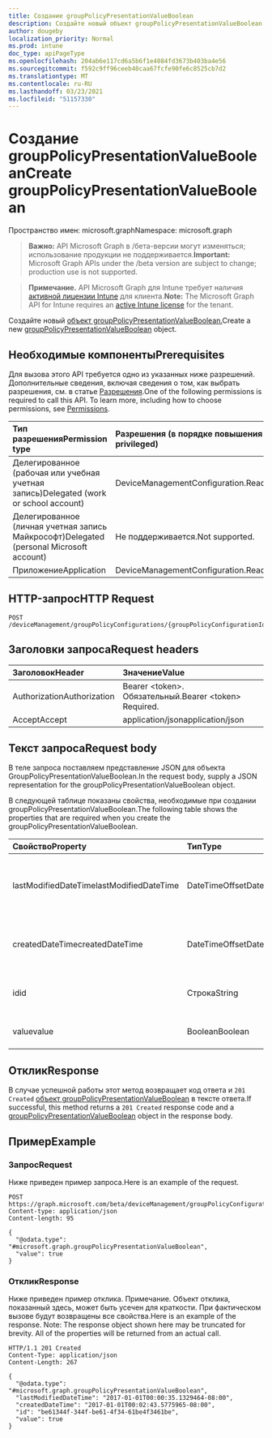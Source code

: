 ```yaml
---
title: Создание groupPolicyPresentationValueBoolean
description: Создайте новый объект groupPolicyPresentationValueBoolean.
author: dougeby
localization_priority: Normal
ms.prod: intune
doc_type: apiPageType
ms.openlocfilehash: 204ab6e117cd6a5b6f1e4084fd3673b403ba4e56
ms.sourcegitcommit: f592c9ff96ceeb40caa67fcfe90fe6c8525cb7d2
ms.translationtype: MT
ms.contentlocale: ru-RU
ms.lasthandoff: 03/23/2021
ms.locfileid: "51157330"
---
```

# <a name="create-grouppolicypresentationvalueboolean"></a><span data-ttu-id="aae1c-103">Создание groupPolicyPresentationValueBoolean</span><span class="sxs-lookup"><span data-stu-id="aae1c-103">Create groupPolicyPresentationValueBoolean</span></span>

<span data-ttu-id="aae1c-104">Пространство имен: microsoft.graph</span><span class="sxs-lookup"><span data-stu-id="aae1c-104">Namespace: microsoft.graph</span></span>

> <span data-ttu-id="aae1c-105">**Важно:** API Microsoft Graph в /бета-версии могут изменяться; использование продукции не поддерживается.</span><span class="sxs-lookup"><span data-stu-id="aae1c-105">**Important:** Microsoft Graph APIs under the /beta version are subject to change; production use is not supported.</span></span>

> <span data-ttu-id="aae1c-106">**Примечание.** API Microsoft Graph для Intune требует наличия [активной лицензии Intune](https://go.microsoft.com/fwlink/?linkid=839381) для клиента.</span><span class="sxs-lookup"><span data-stu-id="aae1c-106">**Note:** The Microsoft Graph API for Intune requires an [active Intune license](https://go.microsoft.com/fwlink/?linkid=839381) for the tenant.</span></span>

<span data-ttu-id="aae1c-107">Создайте новый [объект groupPolicyPresentationValueBoolean.](../resources/intune-grouppolicy-grouppolicypresentationvalueboolean.md)</span><span class="sxs-lookup"><span data-stu-id="aae1c-107">Create a new [groupPolicyPresentationValueBoolean](../resources/intune-grouppolicy-grouppolicypresentationvalueboolean.md) object.</span></span>

## <a name="prerequisites"></a><span data-ttu-id="aae1c-108">Необходимые компоненты</span><span class="sxs-lookup"><span data-stu-id="aae1c-108">Prerequisites</span></span>
<span data-ttu-id="aae1c-p101">Для вызова этого API требуется одно из указанных ниже разрешений. Дополнительные сведения, включая сведения о том, как выбрать разрешения, см. в статье [Разрешения](/graph/permissions-reference).</span><span class="sxs-lookup"><span data-stu-id="aae1c-p101">One of the following permissions is required to call this API. To learn more, including how to choose permissions, see [Permissions](/graph/permissions-reference).</span></span>

|<span data-ttu-id="aae1c-111">Тип разрешения</span><span class="sxs-lookup"><span data-stu-id="aae1c-111">Permission type</span></span>|<span data-ttu-id="aae1c-112">Разрешения (в порядке повышения привилегий)</span><span class="sxs-lookup"><span data-stu-id="aae1c-112">Permissions (from least to most privileged)</span></span>|
|:---|:---|
|<span data-ttu-id="aae1c-113">Делегированное (рабочая или учебная учетная запись)</span><span class="sxs-lookup"><span data-stu-id="aae1c-113">Delegated (work or school account)</span></span>|<span data-ttu-id="aae1c-114">DeviceManagementConfiguration.ReadWrite.All</span><span class="sxs-lookup"><span data-stu-id="aae1c-114">DeviceManagementConfiguration.ReadWrite.All</span></span>|
|<span data-ttu-id="aae1c-115">Делегированное (личная учетная запись Майкрософт)</span><span class="sxs-lookup"><span data-stu-id="aae1c-115">Delegated (personal Microsoft account)</span></span>|<span data-ttu-id="aae1c-116">Не поддерживается.</span><span class="sxs-lookup"><span data-stu-id="aae1c-116">Not supported.</span></span>|
|<span data-ttu-id="aae1c-117">Приложение</span><span class="sxs-lookup"><span data-stu-id="aae1c-117">Application</span></span>|<span data-ttu-id="aae1c-118">DeviceManagementConfiguration.ReadWrite.All</span><span class="sxs-lookup"><span data-stu-id="aae1c-118">DeviceManagementConfiguration.ReadWrite.All</span></span>|

## <a name="http-request"></a><span data-ttu-id="aae1c-119">HTTP-запрос</span><span class="sxs-lookup"><span data-stu-id="aae1c-119">HTTP Request</span></span>
<!-- {
  "blockType": "ignored"
}
-->
``` http
POST /deviceManagement/groupPolicyConfigurations/{groupPolicyConfigurationId}/definitionValues/{groupPolicyDefinitionValueId}/presentationValues
```

## <a name="request-headers"></a><span data-ttu-id="aae1c-120">Заголовки запроса</span><span class="sxs-lookup"><span data-stu-id="aae1c-120">Request headers</span></span>
|<span data-ttu-id="aae1c-121">Заголовок</span><span class="sxs-lookup"><span data-stu-id="aae1c-121">Header</span></span>|<span data-ttu-id="aae1c-122">Значение</span><span class="sxs-lookup"><span data-stu-id="aae1c-122">Value</span></span>|
|:---|:---|
|<span data-ttu-id="aae1c-123">Authorization</span><span class="sxs-lookup"><span data-stu-id="aae1c-123">Authorization</span></span>|<span data-ttu-id="aae1c-124">Bearer &lt;token&gt;. Обязательный.</span><span class="sxs-lookup"><span data-stu-id="aae1c-124">Bearer &lt;token&gt; Required.</span></span>|
|<span data-ttu-id="aae1c-125">Accept</span><span class="sxs-lookup"><span data-stu-id="aae1c-125">Accept</span></span>|<span data-ttu-id="aae1c-126">application/json</span><span class="sxs-lookup"><span data-stu-id="aae1c-126">application/json</span></span>|

## <a name="request-body"></a><span data-ttu-id="aae1c-127">Текст запроса</span><span class="sxs-lookup"><span data-stu-id="aae1c-127">Request body</span></span>
<span data-ttu-id="aae1c-128">В теле запроса поставляем представление JSON для объекта GroupPolicyPresentationValueBoolean.</span><span class="sxs-lookup"><span data-stu-id="aae1c-128">In the request body, supply a JSON representation for the groupPolicyPresentationValueBoolean object.</span></span>

<span data-ttu-id="aae1c-129">В следующей таблице показаны свойства, необходимые при создании groupPolicyPresentationValueBoolean.</span><span class="sxs-lookup"><span data-stu-id="aae1c-129">The following table shows the properties that are required when you create the groupPolicyPresentationValueBoolean.</span></span>

|<span data-ttu-id="aae1c-130">Свойство</span><span class="sxs-lookup"><span data-stu-id="aae1c-130">Property</span></span>|<span data-ttu-id="aae1c-131">Тип</span><span class="sxs-lookup"><span data-stu-id="aae1c-131">Type</span></span>|<span data-ttu-id="aae1c-132">Описание</span><span class="sxs-lookup"><span data-stu-id="aae1c-132">Description</span></span>|
|:---|:---|:---|
|<span data-ttu-id="aae1c-133">lastModifiedDateTime</span><span class="sxs-lookup"><span data-stu-id="aae1c-133">lastModifiedDateTime</span></span>|<span data-ttu-id="aae1c-134">DateTimeOffset</span><span class="sxs-lookup"><span data-stu-id="aae1c-134">DateTimeOffset</span></span>|<span data-ttu-id="aae1c-135">Дата и время последнего изменения объекта.</span><span class="sxs-lookup"><span data-stu-id="aae1c-135">The date and time the object was last modified.</span></span> <span data-ttu-id="aae1c-136">Унаследованный от [groupPolicyPresentationValue](../resources/intune-grouppolicy-grouppolicypresentationvalue.md)</span><span class="sxs-lookup"><span data-stu-id="aae1c-136">Inherited from [groupPolicyPresentationValue](../resources/intune-grouppolicy-grouppolicypresentationvalue.md)</span></span>|
|<span data-ttu-id="aae1c-137">createdDateTime</span><span class="sxs-lookup"><span data-stu-id="aae1c-137">createdDateTime</span></span>|<span data-ttu-id="aae1c-138">DateTimeOffset</span><span class="sxs-lookup"><span data-stu-id="aae1c-138">DateTimeOffset</span></span>|<span data-ttu-id="aae1c-139">Дата и время создания объекта.</span><span class="sxs-lookup"><span data-stu-id="aae1c-139">The date and time the object was created.</span></span> <span data-ttu-id="aae1c-140">Унаследованный от [groupPolicyPresentationValue](../resources/intune-grouppolicy-grouppolicypresentationvalue.md)</span><span class="sxs-lookup"><span data-stu-id="aae1c-140">Inherited from [groupPolicyPresentationValue](../resources/intune-grouppolicy-grouppolicypresentationvalue.md)</span></span>|
|<span data-ttu-id="aae1c-141">id</span><span class="sxs-lookup"><span data-stu-id="aae1c-141">id</span></span>|<span data-ttu-id="aae1c-142">Строка</span><span class="sxs-lookup"><span data-stu-id="aae1c-142">String</span></span>|<span data-ttu-id="aae1c-143">Ключ объекта.</span><span class="sxs-lookup"><span data-stu-id="aae1c-143">Key of the entity.</span></span> <span data-ttu-id="aae1c-144">Унаследованный от [groupPolicyPresentationValue](../resources/intune-grouppolicy-grouppolicypresentationvalue.md)</span><span class="sxs-lookup"><span data-stu-id="aae1c-144">Inherited from [groupPolicyPresentationValue](../resources/intune-grouppolicy-grouppolicypresentationvalue.md)</span></span>|
|<span data-ttu-id="aae1c-145">value</span><span class="sxs-lookup"><span data-stu-id="aae1c-145">value</span></span>|<span data-ttu-id="aae1c-146">Boolean</span><span class="sxs-lookup"><span data-stu-id="aae1c-146">Boolean</span></span>|<span data-ttu-id="aae1c-147">Значение boolean для связанной презентации.</span><span class="sxs-lookup"><span data-stu-id="aae1c-147">An boolean value for the associated presentation.</span></span>|



## <a name="response"></a><span data-ttu-id="aae1c-148">Отклик</span><span class="sxs-lookup"><span data-stu-id="aae1c-148">Response</span></span>
<span data-ttu-id="aae1c-149">В случае успешной работы этот метод возвращает код ответа и `201 Created` [объект groupPolicyPresentationValueBoolean](../resources/intune-grouppolicy-grouppolicypresentationvalueboolean.md) в тексте ответа.</span><span class="sxs-lookup"><span data-stu-id="aae1c-149">If successful, this method returns a `201 Created` response code and a [groupPolicyPresentationValueBoolean](../resources/intune-grouppolicy-grouppolicypresentationvalueboolean.md) object in the response body.</span></span>

## <a name="example"></a><span data-ttu-id="aae1c-150">Пример</span><span class="sxs-lookup"><span data-stu-id="aae1c-150">Example</span></span>

### <a name="request"></a><span data-ttu-id="aae1c-151">Запрос</span><span class="sxs-lookup"><span data-stu-id="aae1c-151">Request</span></span>
<span data-ttu-id="aae1c-152">Ниже приведен пример запроса.</span><span class="sxs-lookup"><span data-stu-id="aae1c-152">Here is an example of the request.</span></span>
``` http
POST https://graph.microsoft.com/beta/deviceManagement/groupPolicyConfigurations/{groupPolicyConfigurationId}/definitionValues/{groupPolicyDefinitionValueId}/presentationValues
Content-type: application/json
Content-length: 95

{
  "@odata.type": "#microsoft.graph.groupPolicyPresentationValueBoolean",
  "value": true
}
```

### <a name="response"></a><span data-ttu-id="aae1c-153">Отклик</span><span class="sxs-lookup"><span data-stu-id="aae1c-153">Response</span></span>
<span data-ttu-id="aae1c-p105">Ниже приведен пример отклика. Примечание. Объект отклика, показанный здесь, может быть усечен для краткости. При фактическом вызове будут возвращены все свойства.</span><span class="sxs-lookup"><span data-stu-id="aae1c-p105">Here is an example of the response. Note: The response object shown here may be truncated for brevity. All of the properties will be returned from an actual call.</span></span>
``` http
HTTP/1.1 201 Created
Content-Type: application/json
Content-Length: 267

{
  "@odata.type": "#microsoft.graph.groupPolicyPresentationValueBoolean",
  "lastModifiedDateTime": "2017-01-01T00:00:35.1329464-08:00",
  "createdDateTime": "2017-01-01T00:02:43.5775965-08:00",
  "id": "be61344f-344f-be61-4f34-61be4f3461be",
  "value": true
}
```




